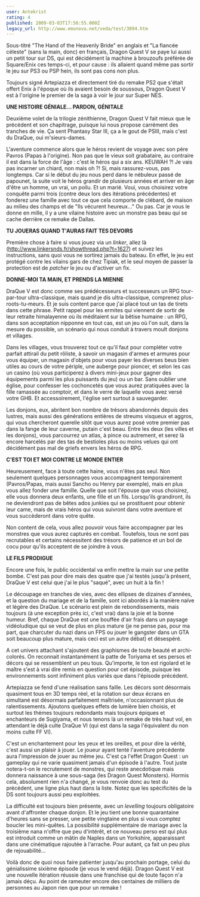 ```yaml
---
user: Antekrist
rating: 4
published: 2009-03-03T17:56:55.000Z
legacy_url: http://www.emunova.net/veda/test/3094.htm
---
```

Sous-titré "The Hand of the Heavenly Bride" en anglais et "La fiancée céleste" (sans la main, donc) en français, Dragon Quest V se paye lui aussi un petit tour sur DS, qui est décidément la machine à brouzoufs préférée de Square/Enix ces temps-ci, et pour cause : ils allaient quand même pas sortir le jeu sur PS3 ou PSP hein, ils sont pas cons non plus.  

Toujours signé Artepiazza et directement tiré du remake PS2 que s'était offert Enix à l'époque où ils avaient besoin de soussous, Dragon Quest V est à l'origine le premier de la saga à voir le jour sur Super NES.  

  

**UNE HISTOIRE GÉNIALE... PARDON, GÉNITALE**  

Deuxième volet de la trilogie zénithienne, Dragon Quest V fait mieux que le précédent et son chapitrage, puisque lui nous propose carrément des tranches de vie. Ça sent Phantasy Star III, ça a le gout de PSIII, mais c'est du DraQue, oui m'sieurs-dames.  

L'aventure commence alors que le héros revient de voyage avec son père Pavros (Papas à l'origine). Non pas que le vieux soit grabataire, au contraire il est dans la force de l'âge : c'est le héros qui a six ans. KEUWAH ?! Je vais pas incarner un chiard, non mais oh ?! Si, mais rassurez-vous, pas longtemps. Car si le début du jeu nous perd dans le nébuleux passé de papounet, la suite voit le héros grandir de plusieurs années et arriver en âge d'être un homme, un vrai, un poilu. Et un marié. Voui, vous choisirez votre conquête parmi trois (contre deux lors des itérations précédentes) et fonderez une famille avec tout ce que cela comporte de clébard, de maison au milieu des champs et de "Ils vécurent heureux..." Ou pas. Car je vous le donne en mille, il y a une vilaine histoire avec un monstre pas beau qui se cache derrière ce remake de Dallas.  

  

**TU JOUERAS QUAND T'AURAS FAIT TES DEVOIRS**  

Première chose à faire si vous jouez via un _linker_, allez là (http://www.linkersnds.fr/showthread.php?t=1627) et suivez les instructions, sans quoi vous ne sortirez jamais du bateau. En effet, le jeu est protégé contre les vilains gars de chez Tipiak, et le seul moyen de passer la protection est de _patcher_ le jeu ou d'activer un fix.  

  

**DONNE-MOI TA MAIN, ET PRENDS LA MIENNE**  

DraQue V est donc comme ses prédécesseurs et successeurs un RPG tour-par-tour ultra-classique, mais quand je dis ultra-classique, comprenez plus-roots-tu-meurs. Et je suis content parce que j'ai placé tout un tas de tirets dans cette phrase. Petit rappel pour les ermites qui viennent de sortir de leur retraite himalayenne où ils méditaient sur la bêtise humaine : un RPG, dans son acceptation nipponne en tout cas, est un jeu où l'on suit, dans la mesure du possible, un scénario qui nous conduit à travers moult donjons et villages.  

Dans les villages, vous trouverez tout ce qu'il faut pour compléter votre parfait attirail du petit rôliste, à savoir un magasin d'armes et armures pour vous équiper, un magasin d'objets pour vous payer les diverses beus bien utiles au cours de votre périple, une auberge pour pioncer, et selon les cas un casino (où vous participerez à divers mini-jeux pour gagner des équipements parmi les plus puissants du jeu) ou un bar. Sans oublier une église, pour confesser les cochoncetés que vous aurez pratiquées avec la fille ramassée au comptoir, et dans le verre de laquelle vous avez versé votre GHB. Et accessoirement, l'église sert surtout à sauvegarder.  

Les donjons, eux, abritent bon nombre de trésors abandonnés depuis des lustres, mais aussi des générations entières de streums visqueux et aggros, qui vous chercheront querelle sitôt que vous aurez posé votre premier pas dans la fange de leur caverne, putain c'est beau. Entre les deux (les villes et les donjons), vous parcourrez un atlas, à pince ou autrement, et serez là encore harcelés par des tas de bestioles plus ou moins velues qui ont décidément pas mal de griefs envers les héros de RPG.  

  

**C'EST TOI ET MOI CONTRE LE MONDE ENTIER**  

Heureusement, face à toute cette haine, vous n'êtes pas seul. Non seulement quelques personnages vous accompagnent temporairement (Pavros/Papas, mais aussi Sancho ou Henry par exemple), mais en plus vous allez fonder une famille. Quelle que soit l'épouse que vous choisirez, elle vous donnera deux enfants, une fille et un fils. Lorsqu'ils grandiront, ils ne deviendront pas de bêtes ados junkies qui se prostituent pour obtenir leur came, mais de vrais héros qui vous suivront dans votre aventure et vous succèderont dans votre quête.  

Non content de cela, vous allez pouvoir vous faire accompagner par les monstres que vous aurez capturés en combat. Toutefois, tous ne sont pas recrutables et certains nécessitent des trésors de patience et un bol de cocu pour qu'ils acceptent de se joindre à vous.  

  

**LE FILS PRODIGUE**  

Encore une fois, le public occidental va enfin mettre la main sur une petite bombe. C'est pas pour dire mais des quatre que j'ai testés jusqu'à présent, DraQue V est celui que j'ai le plus "saqué", avec un huit à la fin !  

Le découpage en tranches de vies, avec des ellipses de dizaines d'années, et la question du mariage et de la famille, sont ici abordés à la manière naïve et légère des DraQue. Le scénario est plein de rebondissements, mais toujours (à une exception près ici, c'est vrai) dans la joie et la bonne humeur. Bref, chaque DraQue est une bouffée d'air frais dans un paysage vidéoludique qui se veut de plus en plus mature (je ne pense pas, pour ma part, que charcuter du nazi dans un FPS ou jouer le gangster dans un GTA soit beaucoup plus mature, mais ceci est un autre débat) et désespéré.  

A cet univers attachant s'ajoutent des graphismes de toute beauté et archi-colorés. On reconnait instantanément la patte de Toriyama et ses persos et décors qui se ressemblent un peu tous. Qu'importe, le ton est rigolard et le maître s'est à vrai dire remis en question pour cet épisode, puisque les environnements sont infiniment plus variés que dans l'épisode précédent.  

Artepiazza se fend d'une réalisation sans faille. Les décors sont désormais quasiment tous en 3D temps réel, et la rotation sur deux écrans en simultané est désormais parfaitement maîtrisée, n'occasionnant plus de ralentissements. Ajoutons quelques effets de lumière bien choisis, et surtout les thèmes toujours redondants mais toujours épiques et enchanteurs de Sugiyama, et nous tenons là un remake de très haut vol, en attendant le déjà culte DraQue VI (qui est dans la saga l'équivalent du non moins culte FF VI).  

C'est un enchantement pour les yeux et les oreilles, et pour dire la vérité, c'est aussi un plaisir à jouer. Le joueur ayant tenté l'aventure précédente aura l'impression de jouer au même jeu. C'est ça l'effet Dragon Quest : un gameplay qui ne varie quasiment jamais d'un épisode à l'autre. Tout juste notera-t-on le recrutement de monstres, qui reste anecdotique mais donnera naissance à une sous-saga (les Dragon Quest Monsters). Hormis cela, absolument rien n'a changé, je vous renvoie donc au test du précédent, une ligne plus haut dans la liste. Notez que les spécificités de la DS sont toujours aussi peu exploitées.  

La difficulté est toujours bien présente, avec un _levelling_ toujours obligatoire avant d'affronter chaque donjon. Et le jeu tient une bonne quarantaine d'heures sans se presser, une petite vingtaine en plus si vous comptez boucler les mini-quêtes. La possibilité supplémentaire de mariage avec la troisième nana n'offre que peu d'intérêt, et ce nouveau perso est qui plus est introduit comme un mâtin de Naples dans un Yorkshire, apparaissant dans une cinématique rajoutée à l'arrache. Pour autant, ça fait un peu plus de rejouabilité...  

Voilà donc de quoi nous faire patienter jusqu'au prochain portage, celui du génialissime sixième épisode (je vous le vend déjà). Dragon Quest V est une nouvelle itération réussie dans une franchise qui de toute façon n'a jamais déçu. Au point de rameuter encore des centaines de milliers de personnes au Japon rien que pour un remake !